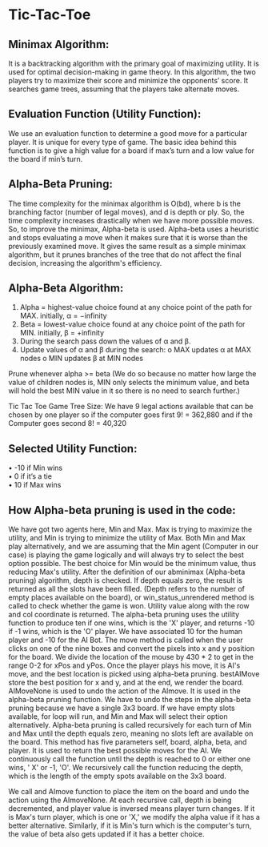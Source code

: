 # Tic-Tac-Toe

## Minimax Algorithm:
It is a backtracking algorithm with the primary goal of maximizing utility. It is used for optimal decision-making in game theory. In this algorithm, the two players try to maximize their score and minimize the opponents’ score. It searches game trees, assuming that the players take alternate moves.

## Evaluation Function (Utility Function): 
We use an evaluation function to determine a good move for a particular player. It is unique for every type of game. The basic idea behind this function is to give a high value for a board if max’s turn and a low value for the board if min’s turn.

## Alpha-Beta Pruning:
The time complexity for the minimax algorithm is O(bd), where b is the branching factor (number of legal moves), and d is depth or ply. So, the time complexity increases drastically when we have more possible moves. So, to improve the minimax, Alpha-beta is used. Alpha-beta uses a heuristic and stops evaluating a move when it makes sure that it is worse than the previously examined move. It gives the same result as a simple minimax algorithm, but it prunes branches of the tree that do not affect the final decision, increasing the algorithm's efficiency.

## Alpha-Beta Algorithm:
1.	Alpha = highest-value choice found at any choice point of the path for MAX. 
initially, α = −infinity
2.	Beta = lowest-value choice found at any choice point of the path for MIN. 
initially, β = +infinity
3.	During the search pass down the values of α and β. 
4.	Update values of α and β during the search: 
o	MAX updates α at MAX nodes 
o	MIN updates β at MIN nodes

Prune whenever alpha >= beta (We do so because no matter how large the value of children nodes is, MIN only selects the minimum value, and beta will hold the best MIN value in it so there is no need to search further.) 

Tic Tac Toe Game Tree Size: 
We have 9 legal actions available that can be chosen by one player so if the computer goes first 9! = 362,880 and if the Computer goes second 8! = 40,320   

## Selected Utility Function:
•	-10 if Min wins <br />
•	0 if it’s a tie <br />
•	10 if Max wins <br />


## How Alpha-beta pruning is used in the code:
We have got two agents here, Min and Max. Max is trying to maximize the utility, and Min is trying to minimize the utility of Max. Both Min and Max play alternatively, and we are assuming that the Min agent (Computer in our case) is playing the game logically and will always try to select the best option possible. The best choice for Min would be the minimum value, thus reducing Max's utility. 
After the definition of our abminimax (Alpha-beta pruning) algorithm, depth is checked. If depth equals zero, the result is returned as all the slots have been filled. (Depth refers to the number of empty places available on the board), or win_status_unrendered method is called to check whether the game is won. Utility value along with the row and col coordinate is returned. The alpha-beta pruning uses the utility function to produce ten if one wins, which is the 'X' player, and returns -10 if -1 wins, which is the 'O' player. We have associated 10 for the human player and -10 for the AI Bot.
The move method is called when the user clicks on one of the nine boxes and convert the pixels into x and y position for the board. We divide the location of the mouse by 430 * 2 to get in the range 0-2 for xPos and yPos. Once the player plays his move, it is AI's move, and the best location is picked using alpha-beta pruning. bestAIMove store the best position for x and y, and at the end, we render the board. AIMoveNone is used to undo the action of the AImove. It is used in the alpha-beta pruning function. We have to undo the steps in the alpha-beta pruning because we have a single 3x3 board.
If we have empty slots available, for loop will run, and Min and Max will select their option alternatively. Alpha-beta pruning is called recursively for each turn of Min and Max until the depth equals zero, meaning no slots left are available on the board. This method has five parameters self, board, alpha, beta, and player. It is used to return the best possible moves for the AI. We continuously call the function until the depth is reached to 0 or either one wins, ' X' or -1, 'O'. We recursively call the function reducing the depth, which is the length of the empty spots available on the 3x3 board. 

We call and AImove function to place the item on the board and undo the action using the AImoveNone. At each recursive call, depth is being decremented, and player value is inversed means player turn changes. If it is Max's turn player, which is one or 'X,' we modify the alpha value if it has a better alternative. Similarly, if it is Min's turn which is the computer's turn, the value of beta also gets updated if it has a better choice.
